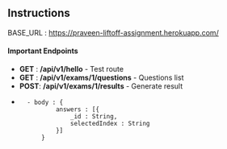 ## Instructions

BASE_URL :  https://praveen-liftoff-assignment.herokuapp.com/ 


#### Important Endpoints
- **GET**  :  **/api/v1/hello**                            - Test route
- **GET**  :  **/api/v1/exams/1/questions**  - Questions list
- **POST**:  **/api/v1/exams/1/results**       - Generate result
- 
		- body : {
				answers : [{
					_id : String,
					selectedIndex : String
				}]
			}

